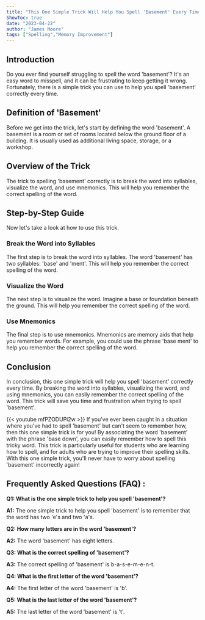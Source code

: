 ```yaml
---
title: "This One Simple Trick Will Help You Spell 'Basement' Every Time!"
ShowToc: true 
date: "2023-04-22"
author: "James Moore" 
tags: ["Spelling","Memory Improvement"]
---
```

## Introduction 
Do you ever find yourself struggling to spell the word 'basement'? It's an easy word to misspell, and it can be frustrating to keep getting it wrong. Fortunately, there is a simple trick you can use to help you spell 'basement' correctly every time. 

## Definition of 'Basement'
Before we get into the trick, let's start by defining the word 'basement'. A basement is a room or set of rooms located below the ground floor of a building. It is usually used as additional living space, storage, or a workshop. 

## Overview of the Trick
The trick to spelling 'basement' correctly is to break the word into syllables, visualize the word, and use mnemonics. This will help you remember the correct spelling of the word. 

## Step-by-Step Guide
Now let's take a look at how to use this trick. 

### Break the Word into Syllables
The first step is to break the word into syllables. The word 'basement' has two syllables: 'base' and 'ment'. This will help you remember the correct spelling of the word. 

### Visualize the Word
The next step is to visualize the word. Imagine a base or foundation beneath the ground. This will help you remember the correct spelling of the word. 

### Use Mnemonics
The final step is to use mnemonics. Mnemonics are memory aids that help you remember words. For example, you could use the phrase 'base ment' to help you remember the correct spelling of the word. 

## Conclusion
In conclusion, this one simple trick will help you spell 'basement' correctly every time. By breaking the word into syllables, visualizing the word, and using mnemonics, you can easily remember the correct spelling of the word. This trick will save you time and frustration when trying to spell 'basement'.

{{< youtube mfPZODUPi2w >}} 
If you've ever been caught in a situation where you've had to spell 'basement' but can't seem to remember how, then this one simple trick is for you! By associating the word 'basement' with the phrase 'base down', you can easily remember how to spell this tricky word. This trick is particularly useful for students who are learning how to spell, and for adults who are trying to improve their spelling skills. With this one simple trick, you'll never have to worry about spelling 'basement' incorrectly again!

## Frequently Asked Questions (FAQ) :
**Q1: What is the one simple trick to help you spell 'basement'?**

**A1:** The one simple trick to help you spell 'basement' is to remember that the word has two 'e's and two 'a's.

**Q2: How many letters are in the word 'basement'?**

**A2:** The word 'basement' has eight letters.

**Q3: What is the correct spelling of 'basement'?**

**A3:** The correct spelling of 'basement' is b-a-s-e-m-e-n-t.

**Q4: What is the first letter of the word 'basement'?**

**A4:** The first letter of the word 'basement' is 'b'.

**Q5: What is the last letter of the word 'basement'?**

**A5:** The last letter of the word 'basement' is 't'.





